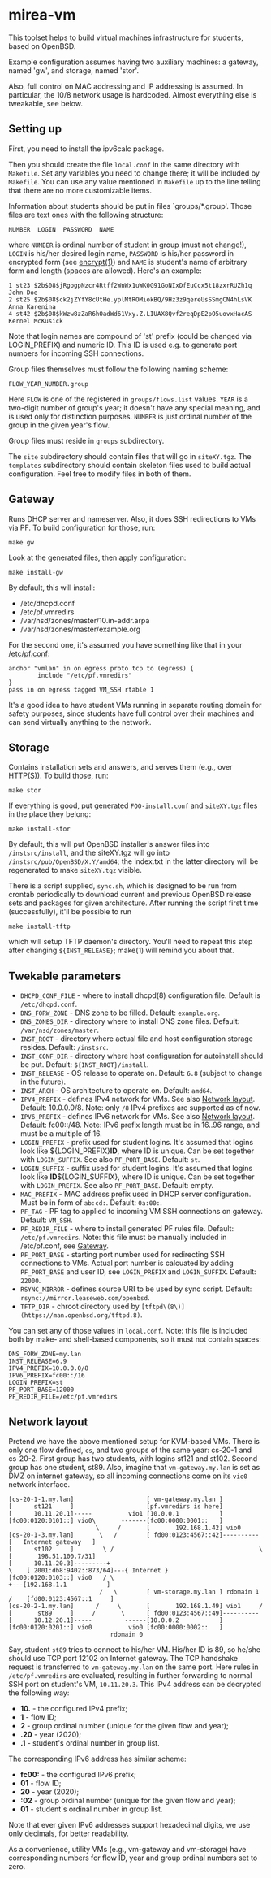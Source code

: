 # mirea-vm

This toolset helps to build virtual machines infrastructure
for students, based on OpenBSD.

Example configuration assumes having two auxiliary machines:
a gateway, named 'gw', and storage, named 'stor'.

Also, full control on MAC addressing and IP addressing is assumed.
In particular, the 10/8 network usage is hardcoded.
Almost everything else is tweakable, see below.

## Setting up

First, you need to install the ipv6calc package.

Then you should create the file `local.conf` in the same directory with `Makefile`.
Set any variables you need to change there; it will be included by `Makefile`.
You can use any value mentioned in `Makefile` up to the line
telling that there are no more customizable items.

Information about students should be put in files `groups/*.group'.
Those files are text ones with the following structure:

	NUMBER  LOGIN  PASSWORD  NAME

where `NUMBER` is ordinal number of student in group (must not change!),
`LOGIN` is his/her desired login name, `PASSWORD` is his/her password
in encrypted form (see [encrypt\(1\)](https://man.openbsd.org/encrypt.1))
and `NAME` is student's name of arbitrary form and length (spaces are allowed).
Here's an example:

	1 st23 $2b$08$jRgogpNzcr4Rtff2WnWx1uWK0G91GoNIxDfEuCcx5t18zxrRUZh1q John Doe
	2 st25 $2b$08$ck2jZYfY8cUtHe.yplMtROMiokBQ/9Hz3z9qereUsSSmgCN4hLsVK Anna Karenina
	4 st42 $2b$08$kWzw8zZaR6hOadWd61Vxy.Z.LIUAX8Qvf2reqDpE2pO5uovxHacAS Kernel McKusick

Note that login names are compound of 'st' prefix (could be changed via LOGIN_PREFIX)
and numeric ID. This ID is used e.g. to generate port numbers for incoming SSH connections.

Group files themselves must follow the following naming scheme:

	FLOW_YEAR_NUMBER.group

Here `FLOW` is one of the registered in `groups/flows.list` values.
`YEAR` is a two-digit number of group's year; it doesn't have any special meaning, and is used
only for distinction purposes.
`NUMBER` is just ordinal number of the group in the given year's flow.

Group files must reside in `groups` subdirectory.

The `site` subdirectory should contain files that will go in `siteXY.tgz`.
The `templates` subdirectory should contain skeleton files used to build actual configuration.
Feel free to modify files in both of them.

## Gateway

Runs DHCP server and nameserver. Also, it does SSH redirections to VMs via PF.
To build configuration for those, run:

	make gw

Look at the generated files, then apply configuration:

	make install-gw

By default, this will install:

* /etc/dhcpd.conf
* /etc/pf.vmredirs
* /var/nsd/zones/master/10.in-addr.arpa
* /var/nsd/zones/master/example.org

For the second one, it's assumed you have something like that in your
[/etc/pf.conf](https://man.openbsd.org/pf.conf.5):

	anchor "vmlan" in on egress proto tcp to (egress) {
	        include "/etc/pf.vmredirs"
	}
	pass in on egress tagged VM_SSH rtable 1

It's a good idea to have student VMs running in separate routing domain for safety purposes,
since students have full control over their machines and can send virtually anything to the network.

## Storage

Contains installation sets and answers, and serves them (e.g., over HTTP(S)).
To build those, run:

	make stor

If everything is good, put generated `FOO-install.conf` and `siteXY.tgz`
files in the place they belong:

	make install-stor

By default, this will put OpenBSD installer's answer files into `/instsrc/install`,
and the siteXY.tgz will go into `/instsrc/pub/OpenBSD/X.Y/amd64`; the index.txt
in the latter directory will be regenerated to make `siteXY.tgz` visible.

There is a script supplied, `sync.sh`, which is designed to be run from crontab
periodically to download current and previous OpenBSD release sets and packages
for given architecture.
After running the script first time (successfully), it'll be possible to run

	make install-tftp

which will setup TFTP daemon's directory. You'll need to repeat this step
after changing `${INST_RELEASE}`; make(1) will remind you about that.


## Twekable parameters

* `DHCPD_CONF_FILE` - where to install dhcpd(8) configuration file. Default is `/etc/dhcpd.conf`.
* `DNS_FORW_ZONE` - DNS zone to be filled. Default: `example.org`.
* `DNS_ZONES_DIR` - directory where to install DNS zone files. Default: `/var/nsd/zones/master`.
* `INST_ROOT` - directory where actual file and host configuration storage resides. Default: `/instsrc`.
* `INST_CONF_DIR` - directory where host configuration for autoinstall should be put. Default: `${INST_ROOT}/install`.
* `INST_RELEASE` - OS release to operate on. Default: `6.8` (subject to change in the future).
* `INST_ARCH` - OS architecture to operate on. Default: `amd64`.
* `IPV4_PREFIX` - defines IPv4 network for VMs. See also [Network layout](#network-layout). Default: 10.0.0.0/8. Note: only `/8` IPv4 prefixes are supported as of now.
* `IPV6_PREFIX` - defines IPv6 network for VMs. See also [Network layout](#network-layout). Default: fc00::/48. Note: IPv6 prefix length must be in 16..96 range, and must be a multiple of 16.
* `LOGIN_PREFIX` - prefix used for student logins. It's assumed that logins look like ${LOGIN_PREFIX}**ID**, where ID is unique. Can be set together with `LOGIN_SUFFIX`. See also `PF_PORT_BASE`. Default: `st`.
* `LOGIN_SUFFIX` - suffix used for student logins. It's assumed that logins look like **ID**${LOGIN_SUFFIX}, where ID is unique. Can be set together with `LOGIN_PREFIX`. See also `PF_PORT_BASE`. Default: empty.
* `MAC_PREFIX` - MAC address prefix used in DHCP server configuration. Must be in form of `ab:cd:`. Default: `0a:00:`.
* `PF_TAG` - PF tag to applied to incoming VM SSH connections on gateway. Default: `VM_SSH`.
* `PF_REDIR_FILE` - where to install generated PF rules file. Default: `/etc/pf.vmredirs`. Note: this file must be manually included in /etc/pf.conf, see [Gateway](#gateway).
* `PF_PORT_BASE` - starting port number used for redirecting SSH connections to VMs. Actual port number is calcuated by adding `PF_PORT_BASE` and user ID, see `LOGIN_PREFIX` and `LOGIN_SUFFIX`. Default: `22000`.
* `RSYNC_MIRROR` - defines source URI to be used by sync script. Default: `rsync://mirror.leaseweb.com/openbsd`.
* `TFTP_DIR` - chroot directory used by `[tftpd\(8\)](https://man.openbsd.org/tftpd.8)`.

You can set any of those values in `local.conf`.
Note: this file is included both by make- and shell-based components, so it must not contain spaces:

	DNS_FORW_ZONE=my.lan
	INST_RELEASE=6.9
	IPV4_PREFIX=10.0.0.0/8
	IPV6_PREFIX=fc00::/16
	LOGIN_PREFIX=st
	PF_PORT_BASE=12000
	PF_REDIR_FILE=/etc/pf.vmredirs

## Network layout

Pretend we have the above mentioned setup for KVM-based VMs.
There is only one flow defined, `cs`, and two groups of the same year: cs-20-1 and cs-20-2.
First group has two students, with logins st121 and st102.
Second group has one student, st89.
Also, imagine that `vm-gateway.my.lan` is set as DMZ on internet gateway, so all incoming connections come on its `vio0` network interface.

	[cs-20-1-1.my.lan]                    [ vm-gateway.my.lan ]
	[      st121     ]                    [pf.vmredirs is here]
	[      10.11.20.1]-----          vio1 [10.0.0.1           ]
	[fc00:0120:0101::] vio0\       -------[fc00:0000:0001::   ]
	                        \     /       [       192.168.1.42] vio0
	[cs-20-1-3.my.lan]       \   /        [ fd00:0123:4567::42]----------      [   Internet gateway   ]
	[      st102     ]        \ /                                        \     [       198.51.100.7/31]
	[      10.11.20.3]---------+                                          \    [ 2001:db8:9402::873/64]---{ Internet }
	[fc00:0120:0103::] vio0   / \                                          +---[192.168.1.1           ]
	                         /   \        [ vm-storage.my.lan ] rdomain 1 /    [fd00:0123:4567::1     ]
	[cs-20-2-1.my.lan]      /     \       [       192.168.1.49] vio1     /
	[       st89     ]     /       \      [ fd00:0123:4567::49]----------
	[      10.12.20.1]-----         ------[10.0.0.2           ]
	[fc00:0120:0201::] vio0          vio0 [fc00:0000:0002::   ]
	                            rdomain 0

Say, student `st89` tries to connect to his/her VM.
His/her ID is 89, so he/she should use TCP port 12102 on Internet gateway.
The TCP handshake request is transferred to `vm-gateway.my.lan` on the same port.
Here rules in `/etc/pf.vmredirs` are evaluated, resulting in further forwarding to normal SSH port on student's VM, `10.11.20.3`.
This IPv4 address can be decrypted the following way:

* **10.** - the configured IPv4 prefix;
* **1** - flow ID;
* **2** - group ordinal number (unique for the given flow and year);
* **.20** - year (2020);
* **.1** - student's ordinal number in group list.

The corresponding IPv6 address has similar scheme:

* **fc00:** - the configured IPv6 prefix;
* **01** - flow ID;
* **20** - year (2020);
* **:02** - group ordinal number (unique for the given flow and year);
* **01** - student's ordinal number in group list.

Note that ever given IPv6 addresses support hexadecimal digits, we use only decimals, for better readability.

As a convenience, utility VMs (e.g., vm-gateway and vm-storage) have corresponding numbers for flow ID, year and group ordinal numbers set to zero.
